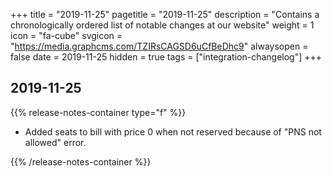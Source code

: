 +++
title = "2019-11-25"
pagetitle = "2019-11-25"
description = "Contains a chronologically ordered list of notable changes at our website"
weight = 1
icon = "fa-cube"
svgicon = "https://media.graphcms.com/TZIRsCAGSD6uCfBeDhc9"
alwaysopen = false
date = 2019-11-25
hidden = true
tags = ["integration-changelog"]
+++


## 2019-11-25
{{% release-notes-container type="f" %}}
- Added seats to bill with price 0 when not reserved because of "PNS not allowed" error.

{{% /release-notes-container %}}